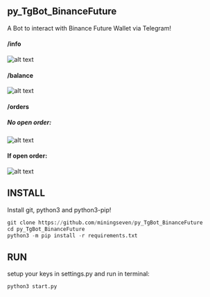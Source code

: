 ## py_TgBot_BinanceFuture
A Bot to interact with Binance Future Wallet via Telegram!

  #### /info 
  ![alt text](https://github.com/miningseven/py_TgBot_BinanceFuture/blob/master/img/info.png?raw=true)
  #### /balance
  ![alt text](https://github.com/miningseven/py_TgBot_BinanceFuture/blob/master/img/Balance.png?raw=true)
  #### /orders
  ##### No open order:
  ![alt text](https://github.com/miningseven/py_TgBot_BinanceFuture/blob/master/img/noorder.png?raw=true)
  #### If open order:
  ![alt text](https://github.com/miningseven/py_TgBot_BinanceFuture/blob/master/img/openorder.png?raw=true)

## INSTALL
Install git, python3 and python3-pip!
```python
git clone https://github.com/miningseven/py_TgBot_BinanceFuture
cd py_TgBot_BinanceFuture
python3 -m pip install -r requirements.txt 
```
## RUN
setup your keys in settings.py
and run in terminal:
```python
python3 start.py
```
